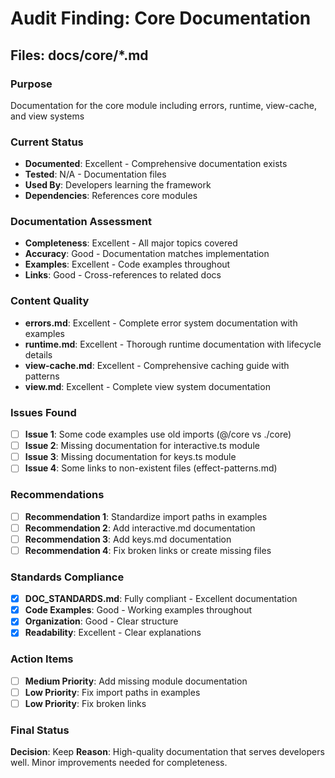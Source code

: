 # Audit Finding: Core Documentation

## Files: docs/core/*.md

### Purpose
Documentation for the core module including errors, runtime, view-cache, and view systems

### Current Status
- **Documented**: Excellent - Comprehensive documentation exists
- **Tested**: N/A - Documentation files
- **Used By**: Developers learning the framework
- **Dependencies**: References core modules

### Documentation Assessment
- **Completeness**: Excellent - All major topics covered
- **Accuracy**: Good - Documentation matches implementation
- **Examples**: Excellent - Code examples throughout
- **Links**: Good - Cross-references to related docs

### Content Quality
- **errors.md**: Excellent - Complete error system documentation with examples
- **runtime.md**: Excellent - Thorough runtime documentation with lifecycle details
- **view-cache.md**: Excellent - Comprehensive caching guide with patterns
- **view.md**: Excellent - Complete view system documentation

### Issues Found
- [ ] **Issue 1**: Some code examples use old imports (@/core vs ./core)
- [ ] **Issue 2**: Missing documentation for interactive.ts module
- [ ] **Issue 3**: Missing documentation for keys.ts module
- [ ] **Issue 4**: Some links to non-existent files (effect-patterns.md)

### Recommendations
- [ ] **Recommendation 1**: Standardize import paths in examples
- [ ] **Recommendation 2**: Add interactive.md documentation
- [ ] **Recommendation 3**: Add keys.md documentation
- [ ] **Recommendation 4**: Fix broken links or create missing files

### Standards Compliance
- [x] **DOC_STANDARDS.md**: Fully compliant - Excellent documentation
- [x] **Code Examples**: Good - Working examples throughout
- [x] **Organization**: Good - Clear structure
- [x] **Readability**: Excellent - Clear explanations

### Action Items
- [ ] **Medium Priority**: Add missing module documentation
- [ ] **Low Priority**: Fix import paths in examples
- [ ] **Low Priority**: Fix broken links

### Final Status
**Decision**: Keep
**Reason**: High-quality documentation that serves developers well. Minor improvements needed for completeness.